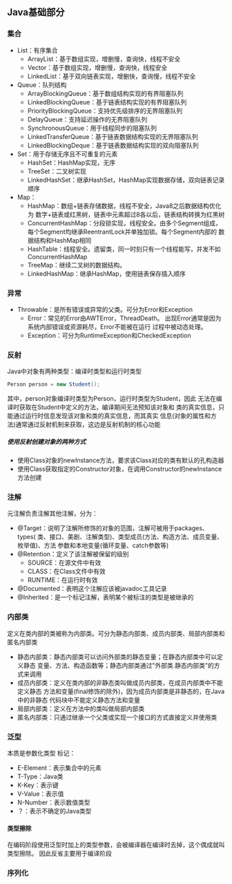 ## Java基础部分

### 集合
- List：有序集合
  - ArrayList：基于数组实现，增删慢，查询快，线程不安全
  - Vector：基于数组实现，增删慢，查询快，线程安全
  - LinkedList：基于双向链表实现，增删快，查询慢，线程不安全
- Queue：队列结构
  - ArrayBlockingQueue：基于数组结构实现的有界阻塞队列
  - LinkedBlockingQueue：基于链表结构实现的有界阻塞队列
  - PriorityBlockingQueue：支持优先级排序的无界阻塞队列
  - DelayQueue：支持延迟操作的无界阻塞队列
  - SynchronousQueue：用于线程同步的阻塞队列
  - LinkedTransferQueue：基于链表数据结构实现的无界阻塞队列
  - LinkedBlockingDeque：基于链表数据结构实现的双向阻塞队列
- Set：用于存储无序且不可重复的元素
  - HashSet：HashMap实现，无序
  - TreeSet：二叉树实现
  - LinkedHashSet：继承HashSet，HashMap实现数据存储，双向链表记录顺序
- Map：
  - HashMap：数组+链表存储数据，线程不安全，Java8之后数据结构优化为
    数字+链表或红黑树，链表中元素超过8各以后，链表结构转换为红黑树
  - ConcurrentHashMap：分段锁实现，线程安全。由多个Segment组成，
    每个Segment均继承ReentrantLock并单独加锁。每个Segment内部的
    数据结构和HashMap相同
  - HashTable：线程安全。遗留类，同一时刻只有一个线程能写，并发不如
    ConcurrentHashMap
  - TreeMap：继续二叉树的数据结构。
  - LinkedHashMap：继承HashMap，使用链表保存插入顺序
  
### 异常
- Throwable：是所有错误或异常的父类。可分为Error和Exception
  - Error：常见的Error由AWTError，ThreadDeath。
    出现Error通常是因为系统内部错误或资源耗尽，Error不能被在运行
    过程中被动态处理。
  - Exception：可分为RuntimeException和CheckedException
  
### 反射
Java中对象有两种类型：编译时类型和运行时类型
```java
Person person = new Student();
```
其中，person对象编译时类型为Person，运行时类型为Student，因此
无法在编译时获取在Student中定义的方法，编译期间无法预知该对象和
类的真实信息，只能通过运行时信息发现该对象和类的真实信息，而其真实
信息(对象的属性和方法)通常通过反射机制来获取，这边是反射机制的核心功能

##### 使用反射创建对象的两种方式
- 使用Class对象的newInstance方法，要求该Class对应的类有默认的孔构造器
- 使用Class获取指定的Constructor对象，在调用Constructor的newInstance
  方法创建

### 注解
元注解负责注解其他注解，分为：
- @Target：说明了注解所修饰的对象的范围，注解可被用于packages、types(
  类、接口、美剧、注解类型)、类型成员(方法、构造方法、成员变量、枚举值)、方法
  参数和本地变量(循环变量、catch参数等)
- @Retention：定义了该注解被保留的级别
  - SOURCE：在源文件中有效
  - CLASS：在Class文件中有效
  - RUNTIME：在运行时有效
- @Documented：表明这个注解应该被javadoc工具记录
- @Inherited：是一个标记注解，表明某个被标注的类型是被继承的


### 内部类
定义在类内部的类被称为内部类。可分为静态内部类、成员内部类、局部内部类和匿名内部类
- 静态内部类：静态内部类可以访问外部类的静态变量；在静态内部类中可以定义静态
  变量、方法、构造函数等；静态内部类通过"外部类.静态内部类"的方式来调用
- 成员内部类：定义在类内部的非静态类叫做成员内部类，在成员内部类中不能定义静态
  方法和变量(final修饰的除外)，因为成员内部类是非静态的，在Java中的非静态
  代码块中不能定义静态方法和变量
- 局部内部类：定义在方法中的类叫做局部内部类
- 匿名内部类：只通过继承一个父类或实现一个接口的方式直接定义并使用类

### 泛型
本质是参数化类型
标记：
- E-Element：表示集合中的元素
- T-Type：Java类
- K-Key：表示键
- V-Value：表示值
- N-Number：表示数值类型
- ？：表示不确定的Java类型

#### 类型擦除
在编码阶段使用泛型时加上的类型参数，会被编译器在编译时去掉，这个偶成就叫类型擦除。
因此反省主要用于编译阶段

### 序列化
